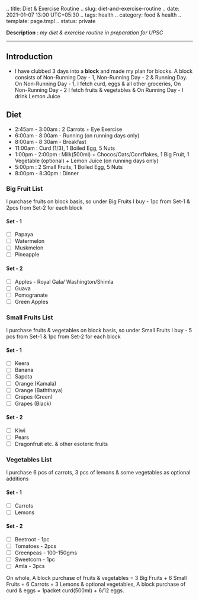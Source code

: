 .. title: Diet & Exercise Routine
.. slug: diet-and-exercise-routine
.. date: 2021-01-07 13:00 UTC+05:30
.. tags: health
.. category: food & health
.. template: page.tmpl
.. status: private

**Description** : *my diet & exercise routine in preparation for UPSC*

***
<!-- TEASER_END -->

## Introduction
- I have clubbed 3 days into a **block** and made my plan for blocks. 
    A block consists of Non-Running Day - 1, Non-Running Day - 2 & Running Day. 
    On Non-Running Day - 1, I fetch curd, eggs & all other groceries, 
    On Non-Running Day - 2 I fetch fruits & vegetables & 
    On Running Day - I drink Lemon Juice

## Diet
- 2:45am - 3:00am : 2 Carrots + Eye Exercise
- 6:00am - 8:00am - Running (on running days only)
- 8:00am - 8:30am - Breakfast
- 11:00am : Curd (1/3), 1 Boiled Egg, 5 Nuts
- 1:00pm - 2:00pm : Milk(500ml) + Chocos/Oats/Conrflakes, 1 Big Fruit, 1 Vegetable (optional) + Lemon Juice (on running days only)
- 5:00pm : 2 Small Fruits, 1 Boiled Egg, 5 Nuts
- 8:00pm - 8:30pm : Dinner 

### Big Fruit List
I purchase fruits on block basis, so under Big Fruits I buy - 1pc from Set-1 & 2pcs from Set-2 for each block
#### Set - 1
- [ ] Papaya
- [ ] Watermelon
- [ ] Muskmelon
- [ ] Pineapple

#### Set - 2 
- [ ] Apples - Royal Gala/ Washington/Shimla
- [ ] Guava
- [ ] Pomogranate
- [ ] Green Apples

### Small Fruits List
I purchase fruits & vegetables on block basis, so under Small Fruits I buy - 5 pcs from Set-1 & 1pc from Set-2 for each block
#### Set - 1
- [ ] Keera
- [ ] Banana
- [ ] Sapota
- [ ] Orange (Kamala)
- [ ] Orange (Baththaya)
- [ ] Grapes (Green)
- [ ] Grapes (Black)

#### Set - 2
- [ ] Kiwi
- [ ] Pears
- [ ] Dragonfruit etc. & other esoteric fruits

### Vegetables List
I purchase 6 pcs of carrots, 3 pcs of lemons & some vegetables as optional additions

#### Set - 1
- [ ] Carrots
- [ ] Lemons

#### Set - 2
- [ ] Beetroot - 1pc
- [ ] Tomatoes - 2pcs
- [ ] Greenpeas - 100-150gms
- [ ] Sweetcorn - 1pc
- [ ] Amla - 3pcs

On whole, 
A block purchase of fruits & vegetables = 3 Big Fruits + 6 Small Fruits + 6 Carrots + 3 Lemons & optional vegetables, 
A block purchase of curd & eggs = 1packet curd(500ml) + 6/12 eggs.



